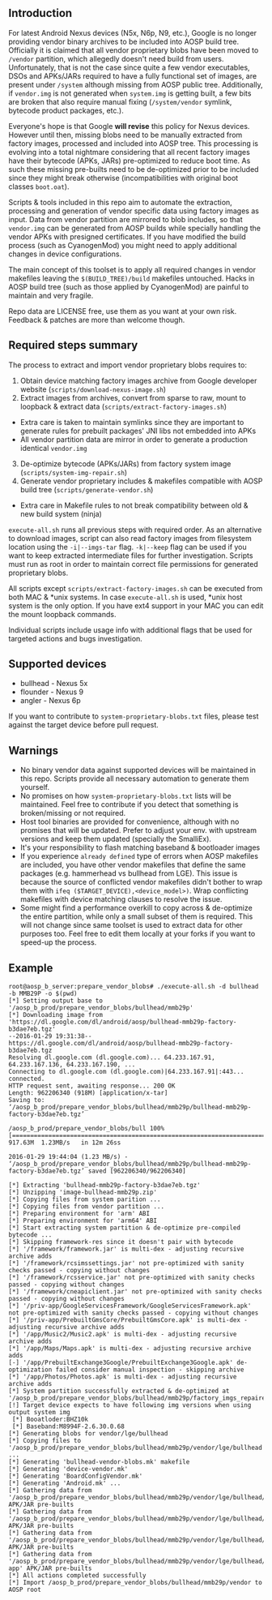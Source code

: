 ## Introduction

For latest Android Nexus devices (N5x, N6p, N9, etc.), Google is no longer
providing vendor binary archives to be included into AOSP build tree.
Officially it is claimed that all vendor proprietary blobs have been moved to
`/vendor` partition, which allegedly doesn't need build from users.
Unfortunately, that is not the case since quite a few vendor executables, DSOs
and APKs/JARs required to have a fully functional set of images, are present
under `/system` although missing from AOSP public tree. Additionally, if
`vendor.img` is not generated when `system.img` is getting built, a few bits
are broken that also require manual fixing (`/system/vendor` symlink, bytecode
product packages, etc.).

Everyone's hope is that Google **will revise** this policy for Nexus devices.
However until then, missing blobs need to be manually extracted from factory
images, processed and included into AOSP tree. This processing is evolving
into a total nightmare considering that all recent factory images have their
bytecode (APKs, JARs) pre-optimized to reduce boot time. As such these missing
pre-builts need to be de-optimized prior to be included since they might break
otherwise (incompatibilities with original boot classes `boot.oat`).

Scripts & tools included in this repo aim to automate the extraction,
processing and generation of vendor specific data using factory images as
input. Data from vendor partition are mirrored to blob includes, so that
`vendor.img` can be generated from AOSP builds while specially handling the
vendor APKs with presigned certificates. If you have modified the build
process (such as CyanogenMod) you might need to apply additional changes in
device configurations.

The main concept of this toolset is to apply all required changes in vendor
makefiles leaving the `$(BUILD_TREE)/build` makefiles untouched. Hacks in AOSP
build tree (such as those applied by CyanogenMod) are painful to maintain and
very fragile.

Repo data are LICENSE free, use them as you want at your own risk. Feedback &
patches are more than welcome though.


## Required steps summary

The process to extract and import vendor proprietary blobs requires to:

1. Obtain device matching factory images archive from Google developer website (`scripts/download-nexus-image.sh`)
2. Extract images from archives, convert from sparse to raw, mount to loopback & extract data (`scripts/extract-factory-images.sh`)
  * Extra care is taken to maintain symlinks since they are important to generate rules for prebuilt packages' JNI libs not embedded into APKs
  * All vendor partition data are mirror in order to generate a production identical `vendor.img`
3. De-optimize bytecode (APKs/JARs) from factory system image (`scripts/system-img-repair.sh`)
4. Generate vendor proprietary includes & makefiles compatible with AOSP build tree (`scripts/generate-vendor.sh`)
  * Extra care in Makefile rules to not break compatibility between old & new build system (ninja)

`execute-all.sh` runs all previous steps with required order. As an
alternative to download images, script can also read factory images from
filesystem location using the `-i|--imgs-tar` flag. `-k|--keep` flag can be
used if you want to keep extracted intermediate files for further
investigation. Scripts must run as root in order to maintain correct file
permissions for generated proprietary blobs.

All scripts except `scripts/extract-factory-images.sh` can be executed from
both MAC & *unix systems. In case `execute-all.sh` is used, *unix host system
is the only option. If you have ext4 support in your MAC you can edit the
mount loopback commands.

Individual scripts include usage info with additional flags that be used for
targeted actions and bugs investigation.


## Supported devices

* bullhead - Nexus 5x
* flounder - Nexus 9
* angler - Nexus 6p

If you want to contribute to `system-proprietary-blobs.txt` files, please test
against the target device before pull request.


## Warnings

* No binary vendor data against supported devices will be maintained in this
repo. Scripts provide all necessary automation to generate them yourself.
* No promises on how `system-proprietary-blobs.txt` lists will be maintained.
Feel free to contribute if you detect that something is broken/missing or not
required.
* Host tool binaries are provided for convenience, although with no promises
that will be updated. Prefer to adjust your env. with upstream versions and
keep them updated (specially the SmalliEx).
* It's your responsibility to flash matching baseband & bootloader images
* If you experience `already defined` type of errors when AOSP makefiles are
included, you have other vendor makefiles that define the same packages (e.g.
hammerhead vs bullhead from LGE). This issue is because the source of
conflicted vendor makefiles didn't bother to wrap them with
`ifeq ($TARGET_DEVICE),<device_model>)`. Wrap conflicting makefiles with
device matching clauses to resolve the issue.
* Some might find a performance overkill to copy across & de-optimize the
entire partition, while only a small subset of them is required. This will not
change since same toolset is used to extract data for other purposes too. Feel
free to edit them locally at your forks if you want to speed-up the process.


## Example

```
root@aosp_b_server:prepare_vendor_blobs# ./execute-all.sh -d bullhead -b MMB29P -o $(pwd)
[*] Setting output base to '/aosp_b_prod/prepare_vendor_blobs/bullhead/mmb29p'
[*] Downloading image from 'https://dl.google.com/dl/android/aosp/bullhead-mmb29p-factory-b3dae7eb.tgz'
--2016-01-29 19:31:38--  https://dl.google.com/dl/android/aosp/bullhead-mmb29p-factory-b3dae7eb.tgz
Resolving dl.google.com (dl.google.com)... 64.233.167.91, 64.233.167.136, 64.233.167.190, ...
Connecting to dl.google.com (dl.google.com)|64.233.167.91|:443... connected.
HTTP request sent, awaiting response... 200 OK
Length: 962206340 (918M) [application/x-tar]
Saving to: ‘/aosp_b_prod/prepare_vendor_blobs/bullhead/mmb29p/bullhead-mmb29p-factory-b3dae7eb.tgz’

/aosp_b_prod/prepare_vendor_blobs/bull 100%[==============================================================================>] 917.63M  1.23MB/s   in 12m 26ss

2016-01-29 19:44:04 (1.23 MB/s) - ‘/aosp_b_prod/prepare_vendor_blobs/bullhead/mmb29p/bullhead-mmb29p-factory-b3dae7eb.tgz’ saved [962206340/962206340]

[*] Extracting 'bullhead-mmb29p-factory-b3dae7eb.tgz'
[*] Unzipping 'image-bullhead-mmb29p.zip'
[*] Copying files from system parition ...
[*] Copying files from vendor partition ...
[*] Preparing environment for 'arm' ABI
[*] Preparing environment for 'arm64' ABI
[*] Start extracting system partition & de-optimize pre-compiled bytecode ...
[*] Skipping framework-res since it doesn't pair with bytecode
[*] '/framework/framework.jar' is multi-dex - adjusting recursive archive adds
[*] '/framework/rcsimssettings.jar' not pre-optimized with sanity checks passed - copying without changes
[*] '/framework/rcsservice.jar' not pre-optimized with sanity checks passed - copying without changes
[*] '/framework/cneapiclient.jar' not pre-optimized with sanity checks passed - copying without changes
[*] '/priv-app/GoogleServicesFramework/GoogleServicesFramework.apk' not pre-optimized with sanity checks passed - copying without changes
[*] '/priv-app/PrebuiltGmsCore/PrebuiltGmsCore.apk' is multi-dex - adjusting recursive archive adds
[*] '/app/Music2/Music2.apk' is multi-dex - adjusting recursive archive adds
[*] '/app/Maps/Maps.apk' is multi-dex - adjusting recursive archive adds
[-] '/app/PrebuiltExchange3Google/PrebuiltExchange3Google.apk' de-optimization failed consider manual inspection - skipping archive
[*] '/app/Photos/Photos.apk' is multi-dex - adjusting recursive archive adds
[*] System partition successfully extracted & de-optimized at '/aosp_b_prod/prepare_vendor_blobs/bullhead/mmb29p/factory_imgs_repaired_data'
[!] Target device expects to have following img versions when using output system img
 [*] Booatloder:BHZ10k
 [*] Baseband:M8994F-2.6.30.0.68
[*] Generating blobs for vendor/lge/bullhead
[*] Copying files to '/aosp_b_prod/prepare_vendor_blobs/bullhead/mmb29p/vendor/lge/bullhead' ...
[*] Generating 'bullhead-vendor-blobs.mk' makefile
[*] Generating 'device-vendor.mk'
[*] Generating 'BoardConfigVendor.mk'
[*] Generating 'Android.mk' ...
[*] Gathering data from '/aosp_b_prod/prepare_vendor_blobs/bullhead/mmb29p/vendor/lge/bullhead/vendor/app' APK/JAR pre-builts
[*] Gathering data from '/aosp_b_prod/prepare_vendor_blobs/bullhead/mmb29p/vendor/lge/bullhead/proprietary/app' APK/JAR pre-builts
[*] Gathering data from '/aosp_b_prod/prepare_vendor_blobs/bullhead/mmb29p/vendor/lge/bullhead/proprietary/framework' APK/JAR pre-builts
[*] Gathering data from '/aosp_b_prod/prepare_vendor_blobs/bullhead/mmb29p/vendor/lge/bullhead/proprietary/priv-app' APK/JAR pre-builts
[*] All actions completed successfully
[*] Import /aosp_b_prod/prepare_vendor_blobs/bullhead/mmb29p/vendor to AOSP root
```
